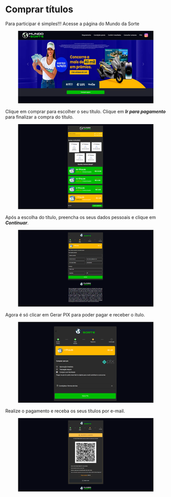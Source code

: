 # Comprar títulos

Para participar é simples!!! Acesse a página do Mundo da Sorte

<figure><img src="../../.gitbook/assets/image.png" alt=""><figcaption></figcaption></figure>

Clique em comprar para escolher o seu título. Clique em _**Ir para pagamento**_ para finalizar a compra do título.

<figure><img src="../../.gitbook/assets/image (2).png" alt=""><figcaption></figcaption></figure>

Após a escolha do título, preencha os seus dados pessoais e clique em _**Continuar**_.

<figure><img src="../../.gitbook/assets/image (3).png" alt=""><figcaption></figcaption></figure>

Agora é só clicar em Gerar PIX para poder pagar e receber o ítulo.

<figure><img src="../../.gitbook/assets/image (4).png" alt=""><figcaption></figcaption></figure>

Realize o pagamento e receba os seus títulos por e-mail.

<figure><img src="../../.gitbook/assets/image (5).png" alt=""><figcaption></figcaption></figure>
